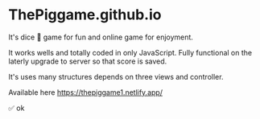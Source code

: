 # ThePiggame.github.io
It's dice 🎲 game for fun and online game for enjoyment.

It works wells and totally coded in only JavaScript.
Fully functional on the laterly upgrade to server so that
score is saved.

It's uses many structures depends on three views and controller.

Available here https://thepiggame1.netlify.app/

✅ ok 
